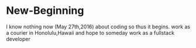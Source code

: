# New-Beginning
I know nothing now (May 27th,2016) about coding so thus it begins.
work as a courier in Honolulu,Hawaii and hope to someday work as a fullstack developer
